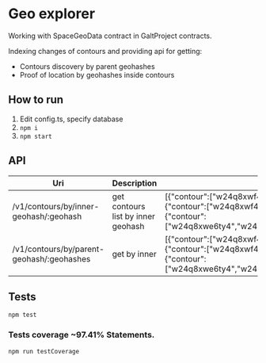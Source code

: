 # Geo explorer
Working with SpaceGeoData contract in GaltProject contracts.

Indexing changes of contours and providing api for getting:
- Contours discovery by parent geohashes
- Proof of location by geohashes inside contours

## How to run
1. Edit config.ts, specify database
2. `npm i`
3. `npm start`

## API

| Uri | Description | Output example |
|-----|-------------|----------------|
| /v1/contours/by/inner-geohash/:geohash | get contours list by inner geohash | [{"contour":["w24q8xwf4uq0","w24q8xwfjuk0","w24q8xwfvfk0","w24q8xwfffq0"],"spaceTokenId":"1"},{"contour":["w24q8xwf4uq0","w24q8xwfjuk0","w24q8xwfvfk0","w24q8xwfffq0"],"spaceTokenId":"2"},{"contour":["w24q8xwe6ty4","w24q8xqxcvgc","w24q8xrpuv5x","w24q8xx1su5x","w24q8xxh8wr8"],"spaceTokenId":"0"}] |
| /v1/contours/by/parent-geohash/:geohashes | get by inner  | [{"contour":["w24q8xwf4uq0","w24q8xwfjuk0","w24q8xwfvfk0","w24q8xwfffq0"],"spaceTokenId":"1"},{"contour":["w24q8xwf4uq0","w24q8xwfjuk0","w24q8xwfvfk0","w24q8xwfffq0"],"spaceTokenId":"2"},{"contour":["w24q8xwe6ty4","w24q8xqxcvgc","w24q8xrpuv5x","w24q8xx1su5x","w24q8xxh8wr8"],"spaceTokenId":"0"}] |
##  Tests
```
npm test
```

### Tests coverage ~97.41% Statements.
```
npm run testCoverage
```

